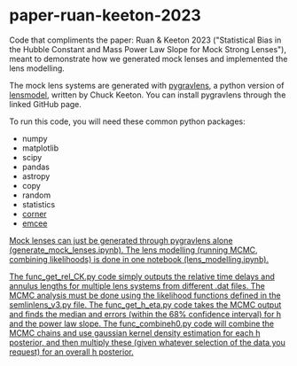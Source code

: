 # paper-ruan-keeton-2023

Code that compliments the paper: Ruan & Keeton 2023 ("Statistical Bias in the Hubble Constant and Mass Power Law Slope for
Mock Strong Lenses"), meant to demonstrate how we generated mock lenses and implemented the lens modelling.

The mock lens systems are generated with <a href="https://github.com/chuckkeeton/pygravlens">pygravlens</a>, a python version of <a href="https://www.physics.rutgers.edu/~keeton/gravlens/2012WS/">lensmodel</a>, written by Chuck Keeton. You can install pygravlens through the linked GitHub page.

To run this code, you will need these common python packages:
<ul>
  <li>numpy</li>
  <li>matplotlib</li>
  <li>scipy</li>
  <li>pandas</li>
  <li>astropy</li>
  <li>copy</li>
  <li>random</li>
  <li>statistics</li>
  <li> <a href="https://corner.readthedocs.io/en/latest/install/">corner</a> </li>
  <li> <a href="https://emcee.readthedocs.io/en/stable/">emcee</li>
</ul>

Mock lenses can just be generated through pygravlens alone (generate_mock_lenses.ipynb). The lens modelling (running MCMC, combining likelihoods) is done in one notebook (lens_modelling.ipynb).

The func_get_rel_CK.py code simply outputs the relative time delays and annulus lengths for multiple lens systems from different .dat files. The MCMC analysis must be done using the likelihood functions defined in the semlinlens_v3.py file. The func_get_h_eta.py code takes the MCMC output and finds the median and errors (within the 68% confidence interval) for h and the power law slope. The func_combineh0.py code will combine the MCMC chains and use gaussian kernel density estimation for each h posterior, and then multiply these (given whatever selection of the data you request) for an overall h posterior.
